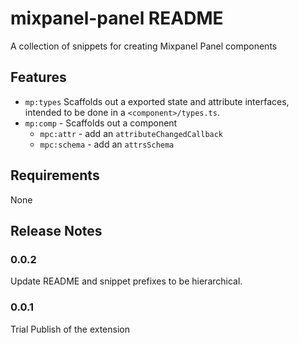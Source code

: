 # mixpanel-panel README

A collection of snippets for creating Mixpanel Panel components

## Features

- `mp:types` Scaffolds out a exported state and attribute interfaces, intended to be done in a `<component>/types.ts`.
- `mp:comp` - Scaffolds out a component
  - `mpc:attr` - add an `attributeChangedCallback`
  - `mpc:schema` - add an `attrsSchema`

## Requirements

None

## Release Notes

### 0.0.2

Update README and snippet prefixes to be hierarchical.

### 0.0.1

Trial Publish of the extension
